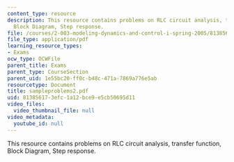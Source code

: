 ```yaml
---
content_type: resource
description: This resource contains problems on RLC circuit analysis, transfer function,
  Block Diagram, Step response.
file: /courses/2-003-modeling-dynamics-and-control-i-spring-2005/813856173efc1a12bce9e5cb50695d11_sampleproblems2.pdf
file_type: application/pdf
learning_resource_types:
- Exams
ocw_type: OCWFile
parent_title: Exams
parent_type: CourseSection
parent_uid: 1e55bc20-ff0c-b48c-471a-7869a776e5ab
resourcetype: Document
title: sampleproblems2.pdf
uid: 81385617-3efc-1a12-bce9-e5cb50695d11
video_files:
  video_thumbnail_file: null
video_metadata:
  youtube_id: null
---
```

This resource contains problems on RLC circuit analysis, transfer function, Block Diagram, Step response.

